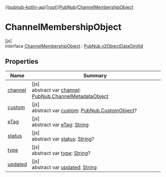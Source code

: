 //[pubnub-kotlin-api](../../../../index.md)/[[root]](../../index.md)/[PubNub](../index.md)/[ChannelMembershipObject](index.md)

# ChannelMembershipObject

[js]\
interface [ChannelMembershipObject](index.md) : [PubNub.v2ObjectDataOmitId](../v2-object-data-omit-id/index.md)

## Properties

| Name | Summary |
|---|---|
| [channel](channel.md) | [js]<br>abstract var [channel](channel.md): [PubNub.ChannelMetadataObject](../-channel-metadata-object/index.md) |
| [custom](../v2-object-data-omit-id/custom.md) | [js]<br>abstract var [custom](../v2-object-data-omit-id/custom.md): [PubNub.CustomObject](../-custom-object/index.md)? |
| [eTag](../v2-object-data-omit-id/e-tag.md) | [js]<br>abstract var [eTag](../v2-object-data-omit-id/e-tag.md): [String](https://kotlinlang.org/api/latest/jvm/stdlib/kotlin/-string/index.html) |
| [status](status.md) | [js]<br>abstract var [status](status.md): [String](https://kotlinlang.org/api/latest/jvm/stdlib/kotlin/-string/index.html)? |
| [type](type.md) | [js]<br>abstract var [type](type.md): [String](https://kotlinlang.org/api/latest/jvm/stdlib/kotlin/-string/index.html)? |
| [updated](../v2-object-data-omit-id/updated.md) | [js]<br>abstract var [updated](../v2-object-data-omit-id/updated.md): [String](https://kotlinlang.org/api/latest/jvm/stdlib/kotlin/-string/index.html) |
